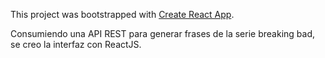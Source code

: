 This project was bootstrapped with [Create React App](https://github.com/facebook/create-react-app).

Consumiendo una API REST para generar frases de la serie breaking bad, se creo la interfaz con ReactJS.

